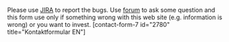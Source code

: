 Please use [JIRA](http://iobroker.net:8000) to report the bugs. Use [forum](http://forum.iobroker.net) to ask some question and this form use only if something wrong with this web site (e.g. information is wrong) or you want to invest. [contact-form-7 id="2780" title="Kontaktformular EN"]